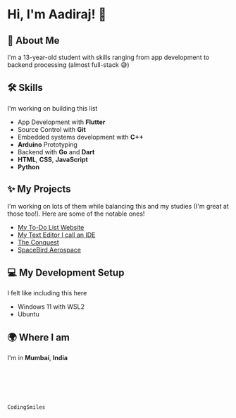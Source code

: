 <!--
<p align="center">
  <img width="110" height="110" src="https://raw.githubusercontent.com/CodingSmiles/CodingSmiles/main/PFP-modified.png">
</p>
-->


# Hi, I'm Aadiraj! 👋

## 🚀 About Me
I'm a 13-year-old student with skills ranging from app development to backend processing (almost full-stack 😅)

## 🛠️ Skills
I'm working on building this list

- App Development with **Flutter**
- Source Control with **Git**
- Embedded systems development with **C++**
- **Arduino** Prototyping
- Backend with **Go** and **Dart**
- **HTML**, **CSS**, **JavaScript**
- **Python**

## ✨ My Projects
I'm working on lots of them while balancing this and my studies (I'm great at those too!). Here are some of the notable ones!

- [My To-Do List Website](https://github.com/CodingSmiles/computer-project)
- [My Text Editor I call an IDE](https://github.com/CodingSmiles/Aadiraj_IDE)
- [The Conquest](https://theconquest.substack.com/)
- [SpaceBird Aerospace](https://www.youtube.com/@SpaceBirdAerospace)


## 💻 My Development Setup
I felt like including this here

- Windows 11 with WSL2
- Ubuntu

## 🌍 Where I am
I'm in **Mumbai**, **India**

<br></br>
---

```CodingSmiles```

